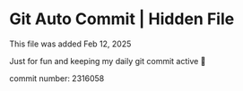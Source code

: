 # Git Auto Commit | Hidden File

This file was added Feb 12, 2025

Just for fun and keeping my daily git commit active 🤪

commit number: 2316058
